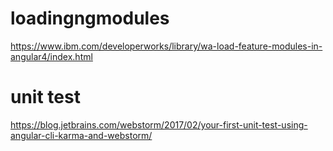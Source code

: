# loadingngmodules

https://www.ibm.com/developerworks/library/wa-load-feature-modules-in-angular4/index.html

# unit test

https://blog.jetbrains.com/webstorm/2017/02/your-first-unit-test-using-angular-cli-karma-and-webstorm/
